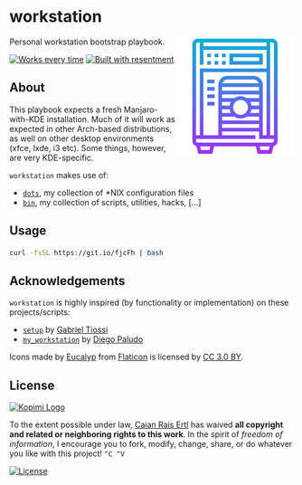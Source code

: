 # workstation

<img src="logo.svg" height="210px" align="right"/>

Personal workstation bootstrap playbook.

[![Works every time][wet]][ftb] [![Built with resentment][btr]][ftb]

[wet]: https://forthebadge.com/images/badges/60-percent-of-the-time-works-every-time.svg
[btr]: https://forthebadge.com/images/badges/built-with-resentment.svg
[ftb]: https://forthebadge.com


## About

This playbook expects a fresh Manjaro-with-KDE installation. Much of it will
work as expected in other Arch-based distributions, as well on other desktop
environments (xfce, lxde, i3 etc). Some things, however, are very KDE-specific.

`workstation` makes use of:

- [`dots`][dots-url], my collection of *NIX configuration files
- [`bin`][bin-url], my collection of scripts, utilities, hacks, [...]

[dots-url]: https://github.com/caian-org/dots
[bin-url]: https://github.com/caian-org/bin


## Usage

```sh
curl -fsSL https://git.io/fjcFh | bash
```


## Acknowledgements

`workstation` is highly inspired (by functionality or implementation) on these
projects/scripts:

- [`setup`][setup] by [Gabriel Tiossi][tioxy]
- [`my_workstation`][mywst] by [Diego Paludo][dpaludo]

Icons made by [Eucalyp][eucalyp] from [Flaticon][flaticon] is
licensed by [CC 3.0 BY][cc3].

[setup]: https://github.com/tioxy/setup
[mywst]: https://github.com/diegopaludo/my_workstation

[tioxy]: https://github.com/tioxy
[dpaludo]: https://github.com/diegopaludo

[eucalyp]: https://www.flaticon.com/authors/eucalyp
[flaticon]: https://www.flaticon.com
[cc3]: http://creativecommons.org/licenses/by/3.0


## License

[![Kopimi Logo][kopimi-logo]][kopimi-url]

To the extent possible under law, [Caian Rais Ertl][me] has waived __all
copyright and related or neighboring rights to this work__. In the spirit of
_freedom of information_, I encourage you to fork, modify, change, share, or do
whatever you like with this project! `^C ^V`

[![License][cc-shield]][cc-url]

[me]: https://github.com/caiertl
[cc-shield]: https://forthebadge.com/images/badges/cc-0.svg
[cc-url]: http://creativecommons.org/publicdomain/zero/1.0

[kopimi-logo]: https://gist.githubusercontent.com/xero/cbcd5c38b695004c848b73e5c1c0c779/raw/6b32899b0af238b17383d7a878a69a076139e72d/kopimi-sm.png
[kopimi-url]: https://kopimi.com
